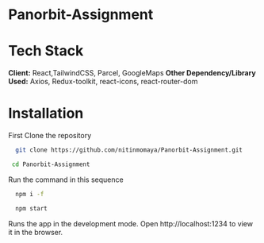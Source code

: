 # Panorbit-Assignment

# Tech Stack

**Client:** React,TailwindCSS, Parcel, GoogleMaps
**Other Dependency/Library Used:** Axios, Redux-toolkit, react-icons, react-router-dom

# Installation

First Clone the repository

```bash
  git clone https://github.com/nitinmomaya/Panorbit-Assignment.git
```

```bash
 cd Panorbit-Assignment
```

Run the command in this sequence

```bash
  npm i -f
```

```bash
  npm start
```

Runs the app in the development mode. Open http://localhost:1234 to view it in the browser.
